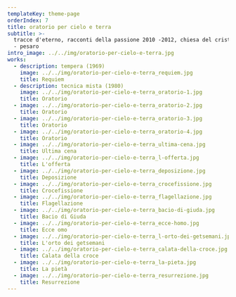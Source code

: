 ```yaml
---
templateKey: theme-page
orderIndex: 7
title: oratorio per cielo e terra
subtitle: >-
  tracce d'eterno, racconti della passione 2010 -2012, chiesa del cristo risorto
  - pesaro
intro_image: ../../img/oratorio-per-cielo-e-terra.jpg
works:
  - description: tempera (1969)
    image: ../../img/oratorio-per-cielo-e-terra_requiem.jpg
    title: Requiem
  - description: tecnica mista (1980)
    image: ../../img/oratorio-per-cielo-e-terra_oratorio-1.jpg
    title: Oratorio
  - image: ../../img/oratorio-per-cielo-e-terra_oratorio-2.jpg
    title: Oratorio
  - image: ../../img/oratorio-per-cielo-e-terra_oratorio-3.jpg
    title: Oratorio
  - image: ../../img/oratorio-per-cielo-e-terra_oratorio-4.jpg
    title: Oratorio
  - image: ../../img/oratorio-per-cielo-e-terra_ultima-cena.jpg
    title: Ultima cena
  - image: ../../img/oratorio-per-cielo-e-terra_l-offerta.jpg
    title: L'offerta
  - image: ../../img/oratorio-per-cielo-e-terra_deposizione.jpg
    title: Deposizione
  - image: ../../img/oratorio-per-cielo-e-terra_crocefissione.jpg
    title: Crocefissione
  - image: ../../img/oratorio-per-cielo-e-terra_flagellazione.jpg
    title: Flagellazione
  - image: ../../img/oratorio-per-cielo-e-terra_bacio-di-giuda.jpg
    title: Bacio di Giuda
  - image: ../../img/oratorio-per-cielo-e-terra_ecce-homo.jpg
    title: Ecce omo
  - image: ../../img/oratorio-per-cielo-e-terra_l-orto-dei-getsemani.jpg
    title: L'orto dei getsemani
  - image: ../../img/oratorio-per-cielo-e-terra_calata-della-croce.jpg
    title: Calata della croce
  - image: ../../img/oratorio-per-cielo-e-terra_la-pieta.jpg
    title: La pietà
  - image: ../../img/oratorio-per-cielo-e-terra_resurrezione.jpg
    title: Resurrezione
---
```


